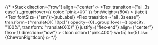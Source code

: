{/* <Stack direction={"row"} align={"center"}>
        <Box
        width={200}>
          <Text
            transition={"all .3s ease"}
            _groupHover={{ color: "pink.400" }}
            fontWeight={500}
          >
            {label}
          </Text>
          <Text fontSize={"sm"}>{subLabel}</Text>
        </Box>
        <Flex
          transition={"all .3s ease"}
          transform={"translateX(-10px)"}
          opacity={0}
          _groupHover={{ opacity: "100%", transform: "translateX(0)" }}
          justify={"flex-end"}
          align={"center"}
          flex={1}
          direction={"row"}
        >
          <Icon color={"pink.400"} w={5} h={5} as={ChevronRightIcon} />
        </Flex>
      </Stack> */}